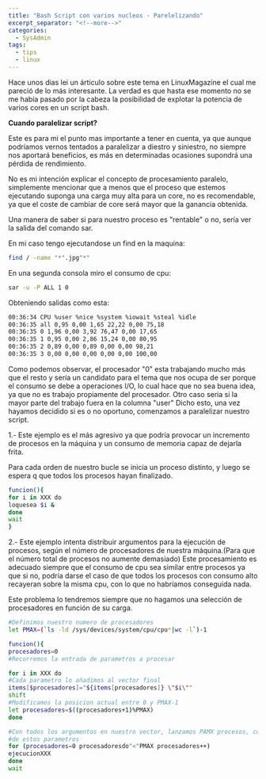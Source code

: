 ```yaml
---
title: "Bash Script con varios nucleos - Parelelizando"
excerpt_separator: "<!--more-->"
categories:
  - SysAdmin
tags:
  - tips
  - linux
---
```

Hace unos dias lei un árticulo sobre este tema en LinuxMagazine el cual me pareció de lo más interesante.
La verdad es que hasta ese momento no se me había pasado por la cabeza la posibilidad de explotar la potencia de varios cores en un script bash.
<!--more-->

**Cuando paralelizar script?**

Este es para mi el punto mas importante a tener en cuenta, ya que aunque podríamos vernos tentados a paralelizar a diestro y siniestro, no siempre nos aportará beneficios, es más en determinadas ocasiones supondrá una pérdida de rendimiento.

No es mi intención explicar el concepto de procesamiento paralelo, simplemente mencionar que a menos que el proceso que estemos ejecutando suponga una carga muy alta para un core, no es recomendable, ya que el coste de cambiar de core será mayor que la ganancia obtenida.

Una manera de saber si para nuestro proceso es "rentable" o no, sería ver la salida del comando sar.

En mi caso tengo ejecutandose un find en la maquina:
```bash
find / -name "*".jpg"*"
```

En una segunda consola miro el consumo de cpu:
```bash
sar -u -P ALL 1 0
```

Obteniendo salidas como esta:
```bash
00:36:34 CPU %user %nice %system %iowait %steal %idle
00:36:35 all 0,95 0,00 1,65 22,22 0,00 75,18
00:36:35 0 1,96 0,00 3,92 76,47 0,00 17,65
00:36:35 1 0,95 0,00 2,86 15,24 0,00 80,95
00:36:35 2 0,89 0,00 0,89 0,00 0,00 98,21
00:36:35 3 0,00 0,00 0,00 0,00 0,00 100,00
```

Como podemos observar, el procesador "0" esta trabajando mucho más que el resto y sería un candidato para el tema que nos ocupa de ser porque el consumo se debe a operaciones I/O, lo cual hace que no sea buena idea, ya que no es trabajo propiamente del procesador. Otro caso seria si la mayor parte del trabajo fuera en la columna "user" Dicho esto, una vez hayamos decidido si es o no oportuno, comenzamos a paralelizar nuestro script.

1.- Este ejemplo es el más agresivo ya que podría provocar un incremento de procesos en la máquina y un consumo de memoria capaz de dejarla frita.

Para cada orden de nuestro bucle se inicia un proceso distinto, y luego se espera q que todos los procesos hayan finalizado.

```bash
funcion(){
for i in XXX do
loquesea $i &
done
wait
}
```

2.- Este ejemplo intenta distribuir argumentos para la ejecución de procesos, según el número de procesadores de nuestra máquina.(Para que el número total de procesos no aumente demasiado)
Este procesamiento es adecuado siempre que el consumo de cpu sea similar entre procesos ya que si no, podría darse el caso de que todos los procesos con consumo alto recayeran sobre la misma cpu, con lo que no habríamos conseguida nada.

Este problema lo tendremos siempre que no hagamos una selección de procesadores en función de su carga.

```bash
#Definimos nuestro numero de procesadores
let PMAX=(`ls -ld /sys/devices/system/cpu/cpu*|wc -l`)-1

funcion(){
procesadores=0
#Recorremos la entrada de parametros a procesar

for i in XXX do
#Cada parametro lo añadimos al vector final
items[$procesadores]="${items[procesadores]} \"$i\""
shift
#Modificamos la posicion actual entre 0 y PMAX-1
let procesadores=$((procesadores+1)%PMAX)
done

#Con todos los argumentos en nuestro vector, lanzamos PAMX procesos, con la ejecucion
#de estos parametros
for (procesadores=0 procesadoresdo"<"PMAX procesadores++)
ejecucionXXX
done
wait
```